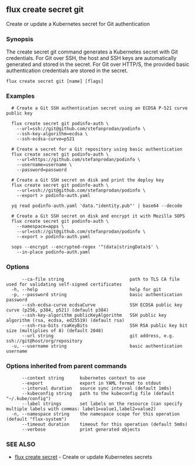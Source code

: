 ## flux create secret git

Create or update a Kubernetes secret for Git authentication

### Synopsis


The create secret git command generates a Kubernetes secret with Git credentials.
For Git over SSH, the host and SSH keys are automatically generated and stored in the secret.
For Git over HTTP/S, the provided basic authentication credentials are stored in the secret.

```
flux create secret git [name] [flags]
```

### Examples

```
  # Create a Git SSH authentication secret using an ECDSA P-521 curve public key

  flux create secret git podinfo-auth \
    --url=ssh://git@github.com/stefanprodan/podinfo \
    --ssh-key-algorithm=ecdsa \
    --ssh-ecdsa-curve=p521

  # Create a secret for a Git repository using basic authentication
  flux create secret git podinfo-auth \
    --url=https://github.com/stefanprodan/podinfo \
    --username=username \
    --password=password

  # Create a Git SSH secret on disk and print the deploy key
  flux create secret git podinfo-auth \
    --url=ssh://git@github.com/stefanprodan/podinfo \
    --export > podinfo-auth.yaml

  yq read podinfo-auth.yaml 'data."identity.pub"' | base64 --decode

  # Create a Git SSH secret on disk and encrypt it with Mozilla SOPS
  flux create secret git podinfo-auth \
    --namespace=apps \
    --url=ssh://git@github.com/stefanprodan/podinfo \
    --export > podinfo-auth.yaml

  sops --encrypt --encrypted-regex '^(data|stringData)$' \
    --in-place podinfo-auth.yaml

```

### Options

```
      --ca-file string                         path to TLS CA file used for validating self-signed certificates
  -h, --help                                   help for git
  -p, --password string                        basic authentication password
      --ssh-ecdsa-curve ecdsaCurve             SSH ECDSA public key curve (p256, p384, p521) (default p384)
      --ssh-key-algorithm publicKeyAlgorithm   SSH public key algorithm (rsa, ecdsa, ed25519) (default rsa)
      --ssh-rsa-bits rsaKeyBits                SSH RSA public key bit size (multiplies of 8) (default 2048)
      --url string                             git address, e.g. ssh://git@host/org/repository
  -u, --username string                        basic authentication username
```

### Options inherited from parent commands

```
      --context string      kubernetes context to use
      --export              export in YAML format to stdout
      --interval duration   source sync interval (default 1m0s)
      --kubeconfig string   path to the kubeconfig file (default "~/.kube/config")
      --label strings       set labels on the resource (can specify multiple labels with commas: label1=value1,label2=value2)
  -n, --namespace string    the namespace scope for this operation (default "flux-system")
      --timeout duration    timeout for this operation (default 5m0s)
      --verbose             print generated objects
```

### SEE ALSO

* [flux create secret](flux_create_secret.md)	 - Create or update Kubernetes secrets

